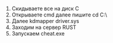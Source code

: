 1) Скидываете все на диск С 
2) Открываете cmd далее пишите cd C:\
3) Далее kdmapper driver.sys 
4) Заходим на сервер RUST 
5) Запускаем cheat.exe

